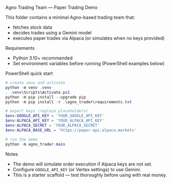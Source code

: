 Agno Trading Team — Paper Trading Demo

This folder contains a minimal Agno-based trading team that:
- fetches stock data
- decides trades using a Gemini model
- executes paper trades via Alpaca (or simulates when no keys provided)

Requirements
- Python 3.10+ recommended
- Set environment variables before running (PowerShell examples below)

PowerShell quick start

```powershell
# create venv and activate
python -m venv .venv
. .venv\Scripts\Activate.ps1
python -m pip install --upgrade pip
python -m pip install -r .\agno_trader\requirements.txt

# export keys (replace placeholders)
$env:GOOGLE_API_KEY = 'YOUR_GOOGLE_API_KEY'
$env:ALPACA_API_KEY = 'YOUR_ALPACA_API_KEY'
$env:ALPACA_SECRET = 'YOUR_ALPACA_SECRET'
$env:ALPACA_BASE_URL = 'https://paper-api.alpaca.markets'

# run the demo
python -m agno_trader.main
```

Notes
- The demo will simulate order execution if Alpaca keys are not set.
- Configure `GOOGLE_API_KEY` (or Vertex settings) to use Gemini.
- This is a starter scaffold — test thoroughly before using with real money.
